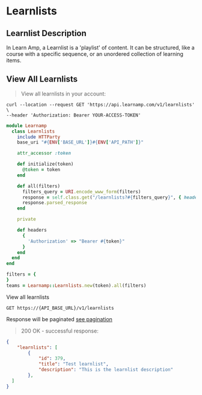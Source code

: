 # Learnlists

## Learnlist Description

In Learn Amp, a Learnlist is a 'playlist' of content. It can be structured, like a course with a specific sequence, or an unordered collection of learning items.

## View All Learnlists

> View all learnlists in your account:

```shell
curl --location --request GET 'https://api.learnamp.com/v1/learnlists' \
--header 'Authorization: Bearer YOUR-ACCESS-TOKEN'
```

```ruby
module Learnamp
  class Learnlists
    include HTTParty
    base_uri "#{ENV['BASE_URL']}#{ENV['API_PATH']}"

    attr_accessor :token

    def initialize(token)
      @token = token
    end

    def all(filters)
      filters_query = URI.encode_www_form(filters)
      response = self.class.get("/learnlists?#{filters_query}", { headers: headers })
      response.parsed_response
    end

    private

    def headers
      {
        'Authorization' => "Bearer #{token}"
      }
    end
  end
end

filters = {
}
teams = Learnamp::Learnlists.new(token).all(filters)
```

View all learnlists

`GET https://{API_BASE_URL}/v1/learnlists`

Response will be paginated [see pagination](#pagination)

> 200 OK - successful response:

```json
{
    "learnlists": [
        {
            "id": 379,
            "title": "Test learnlist",
            "description": "This is the learnlist description"
        },
  ]
}

```
